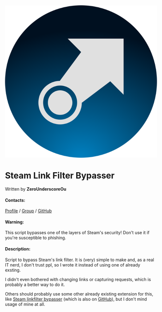 ![SteamLinkFilterBypasser](https://raw.githubusercontent.com/ZeroUnderscoreOu/SteamLinkFilterBypasser/master/SteamLinkFilterBypasser.png)
# Steam Link Filter Bypasser

Written by **ZeroUnderscoreOu**

#### Contacts:
[Profile](http://steamcommunity.com/id/ZeroUnderscoreOu/) /
[Group](http://steamcommunity.com/groups/0_oWassup/) /
[GitHub](https://github.com/ZeroUnderscoreOu/SteamLinkFilterBypasser)



#### Warning:

This script bypasses one of the layers of Steam's security! Don't use it if you're susceptible to phishing.



#### Description:

Script to bypass Steam's link filter. It is (very) simple to make and, as a real IT nerd, I don't trust ppl, so I wrote it instead of using one of already exsting.

I didn't even bothered with changing links or capturing requests, which is probably a better way to do it.

Others should probably use some other already existing extension for this, like [Steam linkfilter bypasser](https://addons.mozilla.org/firefox/addon/steam-linkfilter-bypasser/) (which is also on [GitHub](https://github.com/Sharparam/SteamLinkfilterBypasser)), but I don't mind usage of mine at all.